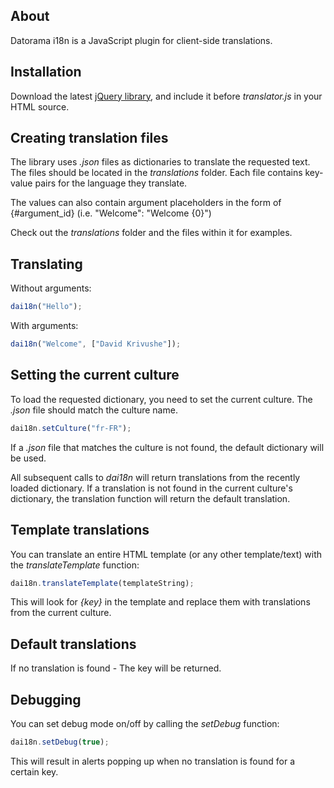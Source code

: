 About
-----

Datorama i18n is a JavaScript plugin for client-side translations.

Installation
------------

Download the latest [jQuery library](http://docs.jquery.com/Downloading_jQuery#Current_Release), and include it before _translator.js_ in your HTML source.

Creating translation files
--------------------------

The library uses _.json_ files as dictionaries to translate the requested text.
The files should be located in the _translations_ folder.
Each file contains key-value pairs for the language they translate.

The values can also contain argument placeholders in the form of {#argument_id} (i.e. "Welcome": "Welcome {0}")

Check out the _translations_ folder and the files within it for examples.

Translating
-----------

Without arguments:
```javascript
dai18n("Hello");
```

With arguments:
```javascript
dai18n("Welcome", ["David Krivushe"]);
```

Setting the current culture
---------------------------

To load the requested dictionary, you need to set the current culture.
The _.json_ file should match the culture name.
```javascript
dai18n.setCulture("fr-FR");
```

If a _.json_ file that matches the culture is not found, the default dictionary will be used.

All subsequent calls to _dai18n_ will return translations from the recently loaded dictionary.
If a translation is not found in the current culture's dictionary, the translation function will return the default translation.

Template translations
---------------------

You can translate an entire HTML template (or any other template/text) with the _translateTemplate_ function:
```javascript
dai18n.translateTemplate(templateString);
```

This will look for _{key}_ in the template and replace them with translations from the current culture.

Default translations
--------------------
If no translation is found - The key will be returned.

Debugging
---------

You can set debug mode on/off by calling the _setDebug_ function:
```javascript
dai18n.setDebug(true);
```

This will result in alerts popping up when no translation is found for a certain key.
